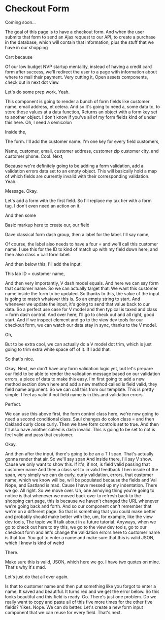 # Checkout Form

Coming soon...

The goal of this page is to have a checkout form. And when the user submits that form
to send an Ajax request to our API, to create a purchase in the database, which will
contain that information, plus the stuff that we have in our shopping

Cart because

Of our low budget NVP startup mentality, instead of having a credit card form after
success, we'll redirect the user to a page with information about where to mail their
payment. Very cutting it, Open assets components, check out in next dot view.

Let's do some prep work. Yeah.

This component is going to render a bunch of form fields like customer name, email
address, et cetera. And so it's going to need a, some data to, to store those values
at a data function, Returns an object with a form key set to another object. I don't
know if you've all of my form fields kind of under this here. Oh, I need a semicolon

Inside the,

The form. I'll add the customer name. I'm one key for every field customers,

Name, customer, email, customer address, customer zip customer city, and customer
phone. Cool. Next,

Because we're definitely going to be adding a form validation, add a validation
errors data set to an empty object. This will basically hold a map of which fields
are currently invalid with their corresponding validation. Yeah.

Message. Okay.

Let's add a form with the first field. So I'll replace my tax tier with a form tag. I
don't even need an action on it.

And then some

Basic markup here to create our, our field

Dave classical form dash group, then a label for the label. I'll say name,

Of course, the label also needs to have a four = and we'll call this customer name. I
use this for the ID to kind of match up with my field down here, and then also class
= call form label.

And then below this, I'll add the input.

This lab ID = customer name,

And then very importantly, V dash model equals. And here we can say form that
customer name. So we can actually target that. We want this customer name inside the
form to be updated. So thanks to this, the value of the input is going to match
whatever this is. So an empty string to start. And whenever we update the input, it's
going to send that value back to our data. So a perfect use case for V model and then
typical is taxed and class = form dash control. And over here, I'll go to check out
and all right, good start. And if we inspect element and go to the view dev tools for
our checkout form, we can watch our data stay in sync, thanks to the V model.

Oh,

But to be extra cool, we can actually do a V model dot trim, which is just going to
trim extra white space off of it. If I add that.

So that's nice.

Okay. Next, we don't have any form validation logic yet, but let's prepare our field
to be able to render the validation message based on our validation errors, a piece
of data to make this easy. I'm first going to add a new method section down here and
add a new method called is field valid, they field name argument. So we can call this
from our template. This is pretty simple. I feel as valid if not field name is in
this.and validation errors.

Perfect.

We can use this above first, the form control class here, we're now going to need a
second conditional class. Saul changes do colon class = and then Oakland curly close
curly. Then we have form controls set to true. And then I'll also have another called
is dash invalid. This is going to be set to not is feel valid and pass that customer.

Okay.

And then after the input, there's going to be an a T I span. That's actually gonna
render that air. So we'll say span And inside there, I'll say V show. Cause we only
want to show this. If it's, if not, is field valid passing that customer name And
then a class set to in valid feedback Then inside of the span, very simply we can do
curly, curly validation, errors, that customer name, which we know will be, will be
populated because the fields and Val Nope, and Eastland is mad. Cause I have messed
up my indentation. There we go. All right. So we move over. Uh, one annoying thing
you're going to notice is that whenever we moved back over to refresh back to the
shopping cart page, this is because we haven't changed the URL whenever we're going
back and forth. And so our component can't remember that we're on a different page.
So that is something that you could make better and probably should make better with
the, um, for example, like the view dev tools, The topic we'll talk about in a future
tutorial. Anyways, when we go to check out here to try this, we go to the view dev
tools, go to our checkout form and let's change the validation errors here to
customer name is that too. You got to enter a name and make sure that this is valid
JSON, which I know is kind of weird

There.

Make sure this is valid, JSON, which here we go. I have two quotes on mine. That's
why it's mad.

Let's just do that all over again.

Is that to customer name and then put something like you forgot to enter a name. It
saved and beautiful. It turns red and we get the error below. So this looks beautiful
and this field is ready. Go. There's just one problem. Do we really want to copy and
paste all of this five more times for the other five fields? Yikes. Nope. We can do
better. Let's create a new form input component that we can reuse for every field.
That's next.

